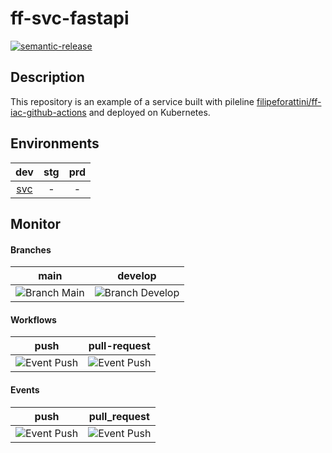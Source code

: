 # ff-svc-fastapi
[![semantic-release](https://img.shields.io/badge/%20%20%F0%9F%93%A6%F0%9F%9A%80-semantic--release-e10079.svg)](https://github.com/semantic-release/semantic-release)

## Description

This repository is an example of a service built with pileline [filipeforattini/ff-iac-github-actions](https://github.com/filipeforattini/ff-iac-github-actions) and deployed on Kubernetes.

## Environments

| dev | stg | prd |
|:---:|:---:|:---:|
| [svc](https://ff-svc-fastapi.dev.forattini.app/) | - | - |


## Monitor

#### Branches

| main | develop |
| :---: | :---: |
| ![Branch Main](https://github.com/filipeforattini/ff-svc-fastapi/actions/workflows/push.yml/badge.svg?branch=main) | ![Branch Develop](https://github.com/filipeforattini/ff-svc-fastapi/actions/workflows/push.yml/badge.svg?branch=main) |

#### Workflows

| push | pull-request |
| :---: | :---: |
| ![Event Push](https://github.com/filipeforattini/ff-svc-fastapi/actions/workflows/push.yml/badge.svg) | ![Event Push](https://github.com/filipeforattini/ff-svc-fastapi/actions/workflows/pull-request.yml/badge.svg) |

#### Events

| push | pull_request |
| :---: | :---: |
| ![Event Push](https://github.com/filipeforattini/ff-svc-fastapi/actions/workflows/push.yml/badge.svg?event=push) | ![Event Push](https://github.com/filipeforattini/ff-svc-fastapi/actions/workflows/pull-request.yml/badge.svg?event=pull_request) |

